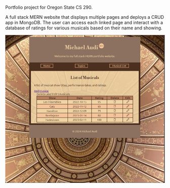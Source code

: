 Portfolio project for Oregon State CS 290.

A full stack MERN website that displays multiple pages and deploys a CRUD app in MongoDB. The user can access each linked page and interact with a database of ratings for various musicals based on their name and showing.

![](https://github.com/MichaelZAudi/Oregon-State-CS-Portfolio-Projects/blob/main/Full_Stack_MERN_Website/frontend/audim-screenshot.png)
